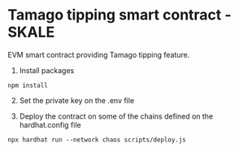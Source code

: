 # Tamago tipping smart contract - SKALE

EVM smart contract providing Tamago tipping feature.

1. Install packages
```shell
npm install
```
2. Set the private key on the .env file 

3. Deploy the contract on some of the chains defined on the hardhat.config file
```shell
npx hardhat run --network chaos scripts/deploy.js
```
